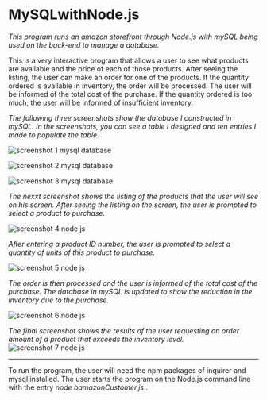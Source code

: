 # MySQLwithNode.js


*This program runs an amazon storefront through Node.js with mySQL being used on the back-end to manage a database.*

This is a very interactive program that allows a user to see what products are available and the price of each of those products.  After seeing the listing, the user can make an order for one of the products.  If the quantity ordered is available in inventory, the order will be processed.  The user will be informed of the total cost of the purchase.  If the quantity ordered is too much, the user will be informed of insufficient inventory.  

*The following three screenshots show the database I constructed in mySQL.  In the screenshots, you can see a table I designed and ten entries I made to populate the table.*   

![screenshot 1 mysql database](https://user-images.githubusercontent.com/30198872/35378263-2fef00ac-0180-11e8-9019-58f18b01e16f.png)

![screenshot 2 mysql database](https://user-images.githubusercontent.com/30198872/35378269-3263dde4-0180-11e8-8405-115750a07f38.png)

![screenshot 3 mysql database](https://user-images.githubusercontent.com/30198872/35378271-33f6b19a-0180-11e8-8a65-09e913e0170a.png)




*The nexxt screenshot shows the listing of the products that the user will see on his screen.  After seeing the listing on the screen, the user is prompted to select a product to purchase.*

![screenshot 4 node js](https://user-images.githubusercontent.com/30198872/35378273-35a06644-0180-11e8-99d0-aa9040bd1286.png)




*After entering a product ID number, the user is prompted to select a quantity of units of this product to purchase.*

![screenshot 5 node js](https://user-images.githubusercontent.com/30198872/35378277-378aca30-0180-11e8-9d6c-76a55fcdc49c.png)



*The order is then processed and the user is informed of the total cost of the purchase.  The database in mySQL is updated to show the reduction in the inventory due to the purchase.*

![screenshot 6 node js](https://user-images.githubusercontent.com/30198872/35378279-398c1fb4-0180-11e8-9709-b51c5d05ae62.png)



*The final screenshot shows the results of the user requesting an order amount of a product that exceeds the inventory level.*
![screenshot 7 node js](https://user-images.githubusercontent.com/30198872/35378281-3b7333f8-0180-11e8-98ba-872a15a80a28.png)

______________________________________________________________________


To run the program, the user will need the npm packages of inquirer and mysql installed.  The user starts the program on the Node.js command line with the entry *node bamazonCustomer.js* .









